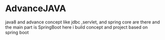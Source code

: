 # AdvanceJAVA
 java8 and advance concept like jdbc ,servlet, and spring core are there and  the main part is SpringBoot here i build concept and project based on spring  boot
